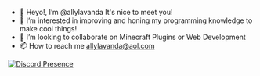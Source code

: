 - 👋 Heyo!, I’m @allylavanda It's nice to meet you!
- 👀 I’m interested in improving and honing my programming knowledge to make cool things!
- 💞️ I’m looking to collaborate on Minecraft Plugins or Web Development
- 📫 How to reach me allylavanda@aol.com


[![Discord Presence](https://lanyard.cnrad.dev/api/141600015561916416)](https://discord.com/users/141600015561916416)
